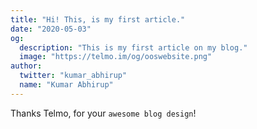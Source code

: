 ```yaml
---
title: "Hi! This, is my first article."
date: "2020-05-03"
og:
  description: "This is my first article on my blog."
  image: "https://telmo.im/og/ooswebsite.png"
author:
  twitter: "kumar_abhirup"
  name: "Kumar Abhirup"
---
```


Thanks Telmo, for your `awesome blog design`!
